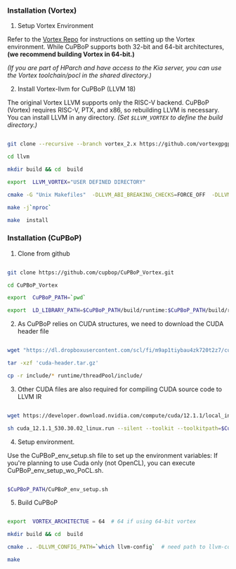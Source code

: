 ### Installation (Vortex)

  

1. Setup Vortex Environment

  

Refer to the [Vortex Repo](https://github.com/vortexgpgpu/vortex) for instructions on setting up the Vortex environment. While CuPBoP supports both 32-bit and 64-bit architectures, **(we recommend building Vortex in 64-bit.)**

*(If you are part of HParch and have access to the Kia server, you can use the Vortex toolchain/pocl in the shared directory.)*

  

2. Install Vortex-llvm for CuPBoP (LLVM 18)

  

The original Vortex LLVM supports only the RISC-V backend. CuPBoP (Vortex) requires RISC-V, PTX, and x86, so rebuilding LLVM is necessary. You can install LLVM in any directory. *(Set `$LLVM_VORTEX` to define the build directory.)*

```bash

git clone --recursive --branch vortex_2.x https://github.com/vortexgpgpu/llvm.git llvm-vortex-with-cuda

cd llvm

mkdir build && cd  build

export  LLVM_VORTEX="USER DEFINED DIRECTORY"

cmake -G "Unix Makefiles"  -DLLVM_ABI_BREAKING_CHECKS=FORCE_OFF  -DLLVM_INCLUDE_EXAMPLES=OFF  -DLLVM_INCLUDE_TESTS=OFF  -DCMAKE_BUILD_TYPE=Release  -DLLVM_ENABLE_PROJECTS="clang"  -DCMAKE_INSTALL_PREFIX=$LLVM_VORTEX  -DDEFAULT_SYSROOT=$RISCV_TOOLCHAIN_PATH/riscv32-unknown-elf  -DLLVM_DEFAULT_TARGET_TRIPLE="riscv32-unknown-elf"  -DLLVM_TARGETS_TO_BUILD="X86;RISCV;NVPTX"  ../llvm

make -j`nproc`

make  install

```

  

### Installation (CuPBoP)

  
  
  

1. Clone from github

  

```bash

git clone https://github.com/cupbop/CuPBoP_Vortex.git

cd CuPBoP_Vortex

export  CuPBoP_PATH=`pwd`

export  LD_LIBRARY_PATH=$CuPBoP_PATH/build/runtime:$CuPBoP_PATH/build/runtime/threadPool:$LD_LIBRARY_PATH

```

2. As CuPBoP relies on CUDA structures, we need to download the CUDA header file

  

```bash

wget "https://dl.dropboxusercontent.com/scl/fi/m9ap1tiybau4zk720t2z7/cuda-header.tar.gz?rlkey=zmdpst5l66t48ywrbtkj426nu&st=luao6zy7" -O cuda-header.tar.gz

tar -xzf 'cuda-header.tar.gz'

cp -r include/* runtime/threadPool/include/

```

  

3. Other CUDA files are also required for compiling CUDA source code to LLVM IR

  

```bash

wget https://developer.download.nvidia.com/compute/cuda/12.1.1/local_installers/cuda_12.1.1_530.30.02_linux.run

sh cuda_12.1.1_530.30.02_linux.run --silent --toolkit --toolkitpath=$CuPBoP_PATH/cuda-12.1

```

  

4. Setup environment.

  

Use the CuPBoP_env_setup.sh file to set up the environment variables:
If you're planning to use Cuda only (not OpenCL), you can execute CuPBoP_env_setup_wo_PoCL.sh.

```bash

$CuPBoP_PATH/CuPBoP_env_setup.sh

```

  

5. Build CuPBoP

  

```bash

export  VORTEX_ARCHITECTUE = 64  # 64 if using 64-bit vortex

mkdir build && cd  build

cmake .. -DLLVM_CONFIG_PATH=`which llvm-config`  # need path to llvm-config

make

```